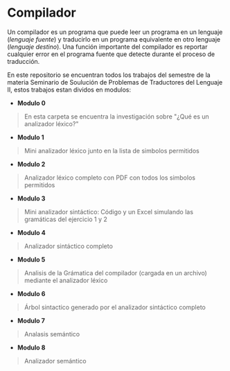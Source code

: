 # Compilador 
Un compilador es un programa que puede leer un programa en un lenguaje (*lenguaje fuente*) y traducirlo en un programa equivalente en otro lenguaje (*lenguaje destino*). Una función importante del compilador es  reportar cualquier error en el programa fuente que detecte durante el proceso de traducción.

En este repositorio se encuentran todos los trabajos del semestre de la materia Seminario de Soulución de Problemas de Traductores del Lenguaje II, estos trabajos estan dividos en modulos:

* **Modulo 0**
> En esta carpeta se encuentra la investigación sobre "¿Qué es un analizador léxico?"
* **Modulo 1**
> Mini analizador léxico junto en la lista de simbolos permitidos
* **Modulo 2**
> Analizador léxico completo con PDF con todos los simbolos permitidos
* **Modulo 3**
> Mini analizador sintáctico: Código y un Excel simulando las gramáticas del ejercicio 1 y 2 
* **Modulo 4**
> Analizador sintáctico completo
* **Modulo 5**
> Analisis de la Grámatica del compilador (cargada en un archivo) mediante el analizador léxico
* **Modulo 6**
> Árbol sintactico generado por el analizador sintáctico completo
* **Modulo 7**
> Analasis semántico 
* **Modulo 8**
> Analizador semántico
